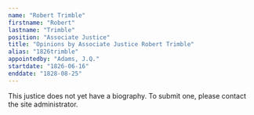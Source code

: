 ```yaml
---
name: "Robert Trimble"
firstname: "Robert"
lastname: "Trimble"
position: "Associate Justice"
title: "Opinions by Associate Justice Robert Trimble"
alias: "1826trimble"
appointedby: "Adams, J.Q."
startdate: "1826-06-16"
enddate: "1828-08-25"
---
```

This justice does not yet have a biography. To submit one, please contact the site administrator.
